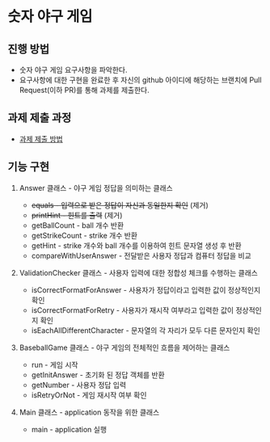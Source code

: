# 숫자 야구 게임

## 진행 방법

* 숫자 야구 게임 요구사항을 파악한다.
* 요구사항에 대한 구현을 완료한 후 자신의 github 아이디에 해당하는 브랜치에 Pull Request(이하 PR)를 통해 과제를 제출한다.

## 과제 제출 과정

* [과제 제출 방법](https://github.com/next-step/nextstep-docs/tree/master/precourse)

## 기능 구현

1. Answer 클래스 - 야구 게임 정답을 의미하는 클래스
    - ~~equals - 입력으로 받은 정답이 자신과 동일한지 확인~~ (제거)
    - ~~printHint - 힌트를 출력~~ (제거)
    - getBallCount - ball 개수 반환
    - getStrikeCount - strike 개수 반환
    - getHint - strike 개수와 ball 개수를 이용하여 힌트 문자열 생성 후 반환
    - compareWithUserAnswer - 전달받은 사용자 정답과 컴퓨터 정답을 비교

1. ValidationChecker 클래스 - 사용자 입력에 대한 정합성 체크를 수행하는 클래스
    - isCorrectFormatForAnswer - 사용자가 정답이라고 입력한 값이 정상적인지 확인
    - isCorrectFormatForRetry - 사용자가 재시작 여부라고 입력한 값이 정상적인지 확인
    - isEachAllDifferentCharacter - 문자열의 각 자리가 모두 다른 문자인지 확인

1. BaseballGame 클래스 - 야구 게임의 전체적인 흐름을 제어하는 클래스
    - run - 게임 시작
    - getInitAnswer - 초기화 된 정답 객체를 반환
    - getNumber - 사용자 정답 입력
    - isRetryOrNot - 게임 재시작 여부 확인

1. Main 클래스 - application 동작을 위한 클래스
    - main - application 실행